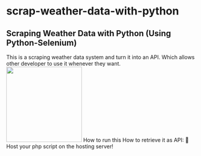 # scrap-weather-data-with-python
Scraping Weather Data with Python (Using Python-Selenium)
-----
This is a scraping weather data system and turn it into an API. Which allows other developer to use it whenever they want.<br>
<img src="https://i.ibb.co/1vJVtLs/Discord-Projects-Banner.jpg" width="200">
How to run this
How to retrieve it as API:
🤗 Host your php script on the hosting server!

